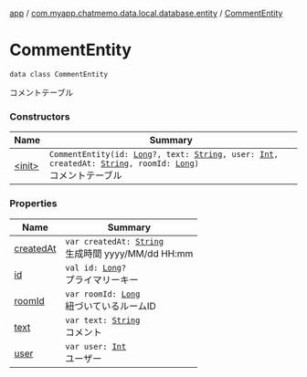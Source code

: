 [app](../../index.md) / [com.myapp.chatmemo.data.local.database.entity](../index.md) / [CommentEntity](./index.md)

# CommentEntity

`data class CommentEntity`

コメントテーブル

### Constructors

| Name | Summary |
|---|---|
| [&lt;init&gt;](-init-.md) | `CommentEntity(id: `[`Long`](https://kotlinlang.org/api/latest/jvm/stdlib/kotlin/-long/index.html)`?, text: `[`String`](https://kotlinlang.org/api/latest/jvm/stdlib/kotlin/-string/index.html)`, user: `[`Int`](https://kotlinlang.org/api/latest/jvm/stdlib/kotlin/-int/index.html)`, createdAt: `[`String`](https://kotlinlang.org/api/latest/jvm/stdlib/kotlin/-string/index.html)`, roomId: `[`Long`](https://kotlinlang.org/api/latest/jvm/stdlib/kotlin/-long/index.html)`)`<br>コメントテーブル |

### Properties

| Name | Summary |
|---|---|
| [createdAt](created-at.md) | `var createdAt: `[`String`](https://kotlinlang.org/api/latest/jvm/stdlib/kotlin/-string/index.html)<br>生成時間 yyyy/MM/dd HH:mm |
| [id](id.md) | `val id: `[`Long`](https://kotlinlang.org/api/latest/jvm/stdlib/kotlin/-long/index.html)`?`<br>プライマリーキー |
| [roomId](room-id.md) | `var roomId: `[`Long`](https://kotlinlang.org/api/latest/jvm/stdlib/kotlin/-long/index.html)<br>紐づいているルームID |
| [text](text.md) | `var text: `[`String`](https://kotlinlang.org/api/latest/jvm/stdlib/kotlin/-string/index.html)<br>コメント |
| [user](user.md) | `var user: `[`Int`](https://kotlinlang.org/api/latest/jvm/stdlib/kotlin/-int/index.html)<br>ユーザー |
